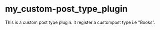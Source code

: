# my_custom-post_type_plugin
This is a custom post type plugin. it register a custompost type i.e "Books".
